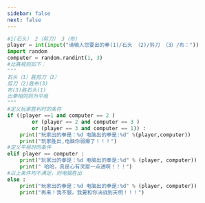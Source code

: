 ```yaml
---
sidebar: false
next: false
---
```

<BlogInfo/>






```python
#1(石头） 2（剪刀） 3（布）
player = int(input("请输入您要出的拳(1)/石头 （2)/剪刀 （3）/布："))
import random
computer = random.randint(1, 3)
#比赛规则如下：
"""
石头（1）胜剪刀（2）
剪刀（2)胜布(3)
布(3)胜石头(1)
出拳相同则为平局
"""
#定义玩家胜利时的条件
if ((player ==1 and computer == 2 )
        or (player == 2 and computer == 3 )
        or (player == 3 and computer == 1)) :
    print("玩家出的拳是：%d 电脑出的拳是:%d" %(player,computer))
    print("玩家胜出,电脑你弱爆了！！！")
#定义平局时的条件
elif player == computer :
    print("玩家出的拳是：%d 电脑出的拳是:%d" % (player, computer))
    print(" 哈哈，真是心有灵犀一点通啊！！！")
#以上条件均不满足，则电脑胜出
else :
    print("玩家出的拳是：%d 电脑出的拳是:%d" % (player, computer))
    print("再来！我不服，我要和你决战到天明！！！")
```






<ActionBox />
        
<style>#top-box {margin-top:0.5rem!important;}</style>